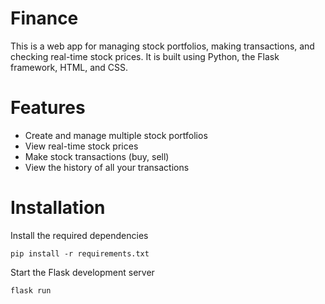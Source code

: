 # Finance
This is a web app for managing stock portfolios, making transactions, and checking real-time stock prices. It is built using Python, the Flask framework, HTML, and CSS.

# Features
- Create and manage multiple stock portfolios
- View real-time stock prices
- Make stock transactions (buy, sell)
- View the history of all your transactions

# Installation
Install the required dependencies
```
pip install -r requirements.txt
```
Start the Flask development server
```
flask run
```


